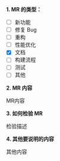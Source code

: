 **1. MR 的类型：**

- [ ] 新功能
- [ ] 修复 Bug
- [ ] 重构
- [ ] 性能优化
- [x] 文档
- [ ] 构建流程
- [ ] 测试
- [ ] 其他

**2. MR 内容**

MR内容

**3. 如何检验 MR**

检验描述

**4. 其他要说明的内容**

其他内容
